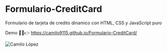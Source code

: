 # Formulario-CreditCard
Formulario de tarjeta de credito dinamico con HTML, CSS y JavaScript puro

Demo 👨‍💻👉 https://camilo9115.github.io/Formulario-CreditCard/

![Camilo López](https://repository-images.githubusercontent.com/321566333/bb52f480-3e6f-11eb-9619-4f8997f8b331)
